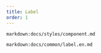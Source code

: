 ```yaml
---
title: Label
order: 1
---
```


`markdown:docs/styles/component.md`

`markdown:docs/common/label.en.md`